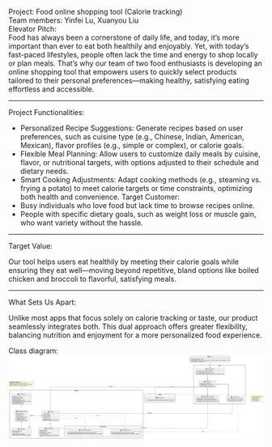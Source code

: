 Project: Food online shopping tool (Calorie tracking)  
Team members: Yinfei Lu, Xuanyou Liu  
Elevator Pitch:  
Food has always been a cornerstone of daily life, and today, it’s more important than ever to eat both healthily and enjoyably. Yet, with today’s fast-paced lifestyles, people often lack the time and energy to shop locally or plan meals. That’s why our team of two food enthusiasts is developing an online shopping tool that empowers users to quickly select products tailored to their personal preferences—making healthy, satisfying eating effortless and accessible.
________________


Project Functionalities:
* Personalized Recipe Suggestions: Generate recipes based on user preferences, such as cuisine type (e.g., Chinese, Indian, American, Mexican), flavor profiles (e.g., simple or complex), or calorie goals.
* Flexible Meal Planning: Allow users to customize daily meals by cuisine, flavor, or nutritional targets, with options adjusted to their schedule and dietary needs.
* Smart Cooking Adjustments: Adapt cooking methods (e.g., steaming vs. frying a potato) to meet calorie targets or time constraints, optimizing both health and convenience.
Target Customer:
* Busy individuals who love food but lack time to browse recipes online.
* People with specific dietary goals, such as weight loss or muscle gain, who want variety without the hassle.
________________


Target Value:

Our tool helps users eat healthily by meeting their calorie goals while ensuring they eat well—moving beyond repetitive, bland options like boiled chicken and broccoli to flavorful, satisfying meals.
________________


What Sets Us Apart:

Unlike most apps that focus solely on calorie tracking or taste, our product seamlessly integrates both. This dual approach offers greater flexibility, balancing nutrition and enjoyment for a more personalized food experience.

Class diagram:
![Class Diagram for Food Online Shopping Tool](images/ClassDiagram.png)
